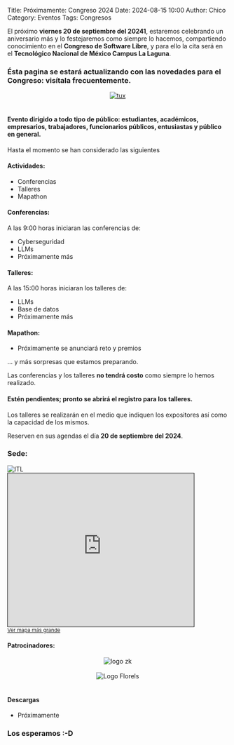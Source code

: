 Title: Próximamente: Congreso 2024
Date: 2024-08-15 10:00
Author:  Chico
Category: Eventos
Tags: Congresos

El próximo **viernes 20 de septiembre del 20241**, estaremos celebrando un aniversario más y lo festejaremos como siempre lo hacemos, compartiendo conocimiento en el **Congreso de Software Libre**, y para ello la cita será en el **Tecnológico Nacional de México Campus La Laguna**.

### Ésta pagina se estará actualizando con las novedades para el Congreso: visítala frecuentemente.

<!-- break -->

<center>
<a href="https://es.wikipedia.org/wiki/Tux">
<img class="img-fluid" src="https://upload.wikimedia.org/wikipedia/commons/thumb/3/35/Tux.svg/405px-Tux.svg.png" alt="tux"></a></small>
</center>

<br />

#### Evento dirigido a todo tipo de público: estudiantes, académicos, empresarios, trabajadores, funcionarios públicos, entusiastas y público en general.

Hasta el momento se han considerado las siguientes

#### Actividades:

* Conferencias
* Talleres
* Mapathon

#### Conferencias:

A las 9:00 horas iniciaran las conferencias de:

* Cyberseguridad
* LLMs
* Próximamente más

#### Talleres:

A las 15:00 horas iniciaran los talleres de:

* LLMs
* Base de datos
* Próximamente más

#### Mapathon:

* Próximamente se anunciará reto y premios

... y más sorpresas que estamos preparando.

Las conferencias y los talleres **no tendrá costo** como siempre lo hemos realizado.

#### Estén pendientes; pronto se abrirá el registro para los talleres.

Los talleres se realizarán en el medio que indiquen los expositores así como la capacidad de los mismos.

Reserven en sus agendas el día **20 de septiembre del 2024**.

### Sede:

<img class="img-fluid" src="{attach}2023-09-07-Avance-Congreso-2023/ITL.png" alt="ITL">
<br />
<iframe width="425" height="350" frameborder="0" scrolling="no" marginheight="0" marginwidth="0" src="https://www.openstreetmap.org/export/embed.html?bbox=-103.44177246093751%2C25.5301469027273%2C-103.42979907989502%2C25.53599423998621&amp;layer=mapnik&amp;marker=25.533070606989106%2C-103.43578577041626" style="border: 1px solid black"></iframe><br/><small><a href="https://www.openstreetmap.org/?mlat=25.53307&amp;mlon=-103.43579#map=17/25.53307/-103.43579">Ver mapa más grande</a></small>

#### Patrocinadores:

<center>
<img class="img-fluid" src="{attach}2023-09-07-Avance-Congreso-2023/logo_zk_empresa.jpg" alt="logo zk">
<br /><br />
<img class="img-fluid" src="{attach}2023-09-07-Avance-Congreso-2023/PerfumeriaFlorel.png" alt="Logo Florels">
<br /><br />
</center>

#### Descargas

* Próximamente

### Los esperamos :-D

